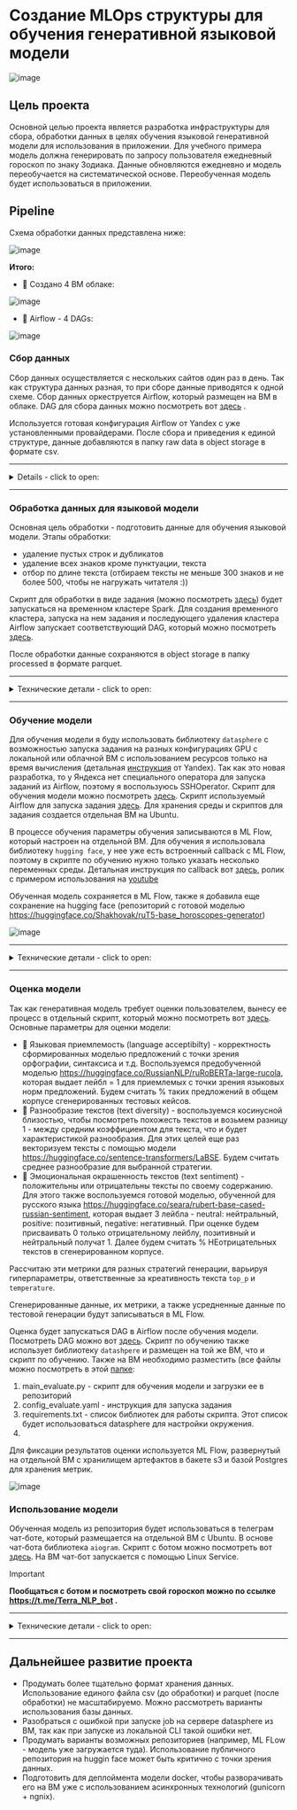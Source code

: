 # Создание MLOps структуры для обучения генеративной языковой модели

![image](https://github.com/shakhovak/MLOps_HW/assets/89096305/f11424c0-fa73-4e8e-9ca5-d6a8889fca1a)

## Цель проекта
Основной целью проекта является разработка инфраструктуры для сбора, обработки данных в целях обучения языковой генеративной модели для использования в приложении. Для учебного примера модель должна генерировать по запросу пользователя ежедневный гороскоп по знаку Зодиака. Данные обновляются ежедневно и модель переобучается на систематической основе. Переобученная модель будет использоваться в приложении.

## Pipeline
Схема обработки данных представлена ниже:

![image](https://github.com/shakhovak/MLOps_HW/assets/89096305/afba4ee5-7302-4e80-8dad-d20c5667b8e7)

**Итого:**
- :triumph: Создано 4 ВМ облаке: 

![image](https://github.com/shakhovak/MLOps_HW/assets/89096305/bd506cd2-33da-47e9-8266-23317c7fc205)


- :triumph: Airflow - 4 DAGs:

![image](https://github.com/shakhovak/MLOps_HW/assets/89096305/77e1db6e-59fc-4c5b-b51f-47651d9bbd56)


### Сбор данных
Сбор данных осуществляется с нескольких сайтов один раз в день. Так как структура данных разная, то при сборе данные приводятся к одной схеме. Сбор данных оркеструется Airflow, который размещен на ВМ в облаке. DAG для сбора данных можно посмотреть вот [здесь](https://github.com/shakhovak/MLOps_HW/blob/master/Fin_project/DAGs/DAG_data_collect.py) .

Используется готовая конфигурация Airflow от Yandex с уже установленными провайдерами. После сбора и приведения к единой структуре, данные добавляются в папку raw data в object storage в формате csv. 

<hr>
<details>
  <summary> Details - click to open:</summary>

В основе ВМ с установленной конфинурацией Apache Airflow 2.2.3. Основной используемый оператор ```PythonOperator```. Этот оператор уже есть в установленной конфигурации, поэтому дополнительных настроек не требуется.

Дполнительно нужно установить следующие библиотеки на ВМ:
```
  sudo python3 -m pip install pandas
  sudo python3 -m pip install BeautifulSoup4
  sudo python3 -m pip install lxml
  sudo python3 -m pip install s3fs
```
Для работы с бакетом s3 добавляем в переменные ключ и секрет от соответствующего бакета, где должны храниться собранные данные. Ключ и секрет были сгенерированы в UI для сервисного аккаунта, который используется при создании ВМ с Airflow.

</details>
<hr>

### Обработка данных для языковой модели
Основная цель обработки - подготовить данные для обучения языковой модели. Этапы обработки:

- удаление пустых строк и дубликатов
- удаление всех знаков кроме пунктуации, текста
- отбор по длине текста (отбираем тексты не меньше 300 знаков и не более 500, чтобы не нагружать читателя :))

Скрипт для обработки в виде задания (можно посмотреть [здесь](https://github.com/shakhovak/MLOps_HW/blob/master/Fin_project/Scripts/data_process_pyspark.py)) будет запускаться на временном кластере Spark. Для создания временного кластера, запуска на нем задания и последующего удаления кластера Airflow запускает соответствующий DAG, который можно посмотреть [здесь](https://github.com/shakhovak/MLOps_HW/blob/master/Fin_project/DAGs/DAG_data_process.py). 

После обработки данные сохраняются в object storage в папку processed в формате parquet.

<hr>
<details>
  <summary>Технические детали - click to open:</summary>

В основе ВМ с установленной конфигурацией Apache Airflow 2.2.3. Скрипт для обработки данных находится в object storage в папке scripts. Для работы DAG требуется провайдер ```yandex```, который уже есть в предустановленной конфигурации, поэтому дополнительных настроек не требуется.

В переменные airflow нужно добавить:
- ключ и секрет к бакету, где храниться скрипт, данные
- публичный ssh-ключ для создания кластера pyspark
- авторизованный ssh ключ для сервисного аккаунта (при этом у аккаунта должны быть права на создания кластера ```mdb.dataproc.agent```, ```dataproc.agent```, ```dataproc.agent``` и на пользование облаком ```vpc.user```). Ключ создается в UI и сохраняется на ВМ, где развернут Airflow. Путь к ключу указывается в переменных Airflow.

В DAG используется операторы ```DataprocCreateClusterOperator```, ```DataprocCreatePysparkJobOperator```, ```DataprocDeleteClusterOperator```.

</details>
<hr>

### Обучение модели
Для обучения модели я буду использовать библиотеку ```datasphere``` с возможностью запуска задания на разных конфигурациях GPU с локальной или облачной ВМ с использованием ресурсов только на время вычисления (детальная [инструкция](https://cloud.yandex.ru/ru/docs/datasphere/operations/projects/work-with-jobs) от Yandex). Так как это новая разработка, то у Яндекса нет специального оператора для запуска заданий из Airflow, поэтому я воспользуюсь SSHOperator.
Скрипт для обучения модели можно посмотреть [здесь](https://github.com/shakhovak/MLOps_HW/blob/master/Fin_project/Scripts/datasphere_scripts/main_train.py). Скрипт используемый Airflow для запуска задания [здесь](https://github.com/shakhovak/MLOps_HW/blob/master/Fin_project/DAGs/DAG_model_train.py). Для хранения среды и скриптов для задания создается отдельная ВМ на Ubuntu.

В процессе обучения параметры обучения записываются в ML Flow, который настроен на отдельной ВМ. Для обучения я использовала библиотеку ```hugging face```, у нее уже есть встроенный callback с ML Flow, поэтому в скрипте по обучению нужно только указать несколько переменных среды. Детальная инструкция по callback вот [здесь](https://huggingface.co/docs/transformers/v4.38.2/en/main_classes/callback#transformers.integrations.MLflowCallback), ролик с примером использования на [youtube](https://www.youtube.com/watch?v=vmfaDZjeB4M&t=1s)

Обученная модель сохраняется в ML Flow, также я добавила еще сохранение на hugging face (репозиторий с готовой моделью https://huggingface.co/Shakhovak/ruT5-base_horoscopes-generator)

![image](https://github.com/shakhovak/MLOps_HW/assets/89096305/099b532a-ec43-449d-84a6-ad8610c7e8a9)


<hr>
<details>
  <summary>Технические детали - click to open:</summary>
  
В основе ВМ с установленной конфигурацией Ubuntu. После запуска нужно сделать апдейт и установить виртуальное окружение:
```
  sudo apt update
  python3 –version
  sudo apt-get install python3-pip
  sudo apt install python3.10-venv
  python3 -m venv <venv_name>
  source <venv_name>/bin/activate
```
Далее необхожима устновка yandex CLI + авторизация машины для доступа к проекту с конфигурациями. Детально про создание CLI можно посмотреть [здесь](https://cloud.yandex.ru/ru/docs/cli/operations/install-cli#linux_1), а [здесь](https://cloud.yandex.ru/ru/docs/cli/operations/install-cli#linux_1) иструкция для настройки доступа ВМ к вычислительным ресурсам.

После авторизации нужно установить библиотеку datasphere, а также библиотеки для обучения модели. Все библиотеки собраны в соответсвующем файле requirements.txt (файл можно посмотреть вот [здесь](https://github.com/shakhovak/MLOps_HW/blob/master/Fin_project/Scripts/datasphere_scripts/requirements.txt)). Отмечу, что у с datasphere по каким-то причинам не работает последняя версия Ml Flow, поэтому пришлось взять одну из предыдущих. Соответсвенно, пришлось взять и предыдущую версию трансформеров.
```
python3 -m pip install datasphere
pip install -r requirements.txt
```

Также на ВМ необходимо разместить (все файлы можно посмотреть в этой [папке](https://github.com/shakhovak/MLOps_HW/tree/master/Fin_project/Scripts/datasphere_scripts):
1. main_train.py - скрипт для обучения модели и загрузки ее в репозиторий
2. config_train.yaml - инструкция для запуска задания
3. requirements.txt - список библиотек для работы скрипта. Этот список будет использоваться datasphere для настройки окружения.

Для запуска задания с ВМ нужно добавить в Airflow SSH connection, где в качестве host указывается публичный ip ВМ, с которого будет запускаться задание.

![image](https://github.com/shakhovak/MLOps_HW/assets/89096305/67732f45-2452-471b-8975-bc2ab70be73e)

Так как я использовала уже развернутый на ВМ Airflow, то требовалось добавить список провайдеров. Для этого использовала команду ```pip install apache-airflow-providers-ssh``` для установки небходимых библиотек. После установки понадобилось перезагрузить базы данных командой ```airflow db reset```. Также потребовалось создать нового пользователя с правами admin.

</details>
<hr>

### Оценка модели
Так как генеративная модель требует оценки пользователем, вынесу ее процесс в отдельный скрипт, который можно посмотреть вот [здесь](https://github.com/shakhovak/MLOps_HW/blob/master/Fin_project/Scripts/datasphere_scripts/main_evaluate.py). Основные параметры для оценки модели:

- :triangular_flag_on_post: Языковая приемлемость (language acceptibilty) - корректность сформированных моделью предложений с точки зрения орфографии, синтаксиса и т.д. Воспользуемся предобученной моделью https://huggingface.co/RussianNLP/ruRoBERTa-large-rucola, которая выдает лейбл = 1 для приемлемых с точки зрения языковых норм предложений. Будем считать % таких предложений в общем корпусе сгенерированных тестовых кейсов.
- :triangular_flag_on_post: Разнообразие текстов (text diversity) - воспользуемся косинусной близостью, чтобы посмотреть похожесть текстов и возьмем разницу 1 - между средним коэффициентом для текста, что и будет характеристикой разнообразия. Для этих целей еще раз векторизуем тексты с помощью модели https://huggingface.co/sentence-transformers/LaBSE. Будем считать среднее разнообразие для выбранной стратегии.
- :triangular_flag_on_post: Эмоциональная окрашенность текстов (text sentiment) - положительны или отрицательны тексты по своему содержанию. Для этого также воспользуемся готовой моделью, обученной для русского языка https://huggingface.co/seara/rubert-base-cased-russian-sentiment, которая выдает 3 лейбла - neutral: нейтральный, positive: позитивный, negative: негативный. При оценке будем присваивать 0 только отрицательному лейблу, позитивный и нейтральный получат 1. Далее будем считать % НЕотрицательных текстов в сгенерированном корпусе.

Рассчитаю эти метрики для разных стратегий генерации, варьируя гиперпараметры, ответственные за креативность текста ```top_p``` и ```temperature```.

Сгенерированные данные, их метрики, а также усредненные данные по тестовой генерации будут записываться в ML Flow.

Оценка будет запускаться DAG в Airflow после обучения модели. Посмотреть DAG можно вот [здесь](https://github.com/shakhovak/MLOps_HW/blob/master/Fin_project/DAGs/DAG_model_evaluate.py). Скрипт по обучению также использует библиотеку ```datashpere``` и размещен на той же ВМ, что и скрипт по обучению.
Также на ВМ необходимо разместить (все файлы можно посмотреть в этой [папке](https://github.com/shakhovak/MLOps_HW/tree/master/Fin_project/Scripts/datasphere_scripts):
1. main_evaluate.py - скрипт для обучения модели и загрузки ее в репозиторий
2. config_evaluate.yaml - инструкция для запуска задания
3. requirements.txt - список библиотек для работы скрипта. Этот список будет использоваться datasphere для настройки окружения.
4. 
Для фиксации результатов оценки используется ML Flow, развернутый на отдельной ВМ с хранилищем артефактов в бакете s3 и базой Postgres для хранения метрик.

![image](https://github.com/shakhovak/MLOps_HW/assets/89096305/e0af5c2d-e4df-47bd-97b5-94c593ddd8ae)


### Использование модели
Обученная модель из репозитория будет использоваться в телеграм чат-боте, который размещается на отдельной ВМ с Ubuntu. В основе чат-бота библиотека ```aiogram```. Скрипт с ботом можно посмотреть вот [здесь](https://github.com/shakhovak/MLOps_HW/blob/master/Fin_project/Scripts/chat_bot.py). На ВМ чат-бот запускается с помощью Linux Service.

> [!IMPORTANT]
> **Пообщаться с ботом и посмотреть свой гороскоп можно по ссылке https://t.me/Terra_NLP_bot .**

<hr>
<details>
  <summary>Технические детали - click to open:</summary>
После запуска ВМ необходимо создать и активировать виртуальное окружение и установить необходимые библиотеки (torch, transformers, aiogram):
  ```
    sudo apt update
    python3 –version
    sudo apt-get install python3-pip
    sudo apt install python3.10-venv
    python3 -m venv <venv_name>
    source <venv_name>/bin/activate
  ```
Файл с чат-ботом и config.json (с токеном) сохраняем также на ВМ. 

Дальше нужно создать файл с daemon-process, для запуска и поддержания работы чат-бота:
  ```python
    [Unit]
    Description=My TG bot
    After=network.target
    
    [Service]
    User=admin
    Environment="TOKEN=<tg=token>"
    ExecStart=/home/admin/venv/bin/python chat_bot.py
    WorkingDirectory=/home/admin
    Restart=always
    
    [Install]
    WantedBy=multi-user.target
  ```
Этот файл должен быть сохранен в директории с daemon-процессами ```/etc/systemd/system ```. Описание файла:
- user - пользователь, под которым создана ВМ
- environment - API-токен в телеграм
- ExecStart - путь к виртуальному окружению и к файлу с ботом
- WorkingDirectory - директория размещения бота


После сохранения файла нужно выполнить следующие команды:
- ```sudo systemctl daemon-reload``` - перезагрузить службу, чтобы она увидела новый файл
- ```sudo systemctl start chatbot.service``` - включаем службу
- ```sudo systemctl enable chatbot.service``` - добавляем службу в автозагрузку
- ```sudo systemctl status chatbot.service``` - проверяем статус работы службы
- ```sudo journalctl -u chatbot.service -b``` - смотрим логи, если есть проблемы

</details>
<hr>


## Дальнейшее развитие проекта

- Продумать более тщательно формат хранения данных. Использование единого файла csv (до обработки) и parquet (после обработки) не масштабируемо. Можно рассмотреть варианты использования базы данных.
- Разобраться с ошибкой при запуске job на сервере datasphere из ВМ, так как при запуске из локальной CLI такой ошибки нет.
- Продумать варианты возможных репозиториев (например, ML FLow - модель уже загружается туда). Использование публичного репозитория на huggin face может быть критично с точки зрения данных.
- Подготовить для деплоймента модели docker, чтобы разворачивать его на ВМ уже с использованием асинхронных технологий (gunicorn + ngnix).
